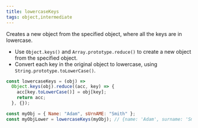 ```yaml
---
title: lowercaseKeys
tags: object,intermediate
---
```


Creates a new object from the specified object, where all the keys are in lowercase.

- Use `Object.keys()` and `Array.prototype.reduce()` to create a new object from the specified object.
- Convert each key in the original object to lowercase, using `String.prototype.toLowerCase()`.

```js
const lowercaseKeys = (obj) =>
  Object.keys(obj).reduce((acc, key) => {
    acc[key.toLowerCase()] = obj[key];
    return acc;
  }, {});
```

```js
const myObj = { Name: "Adam", sUrnAME: "Smith" };
const myObjLower = lowercaseKeys(myObj); // {name: 'Adam', surname: 'Smith'};
```
